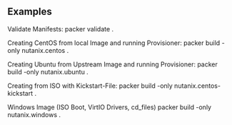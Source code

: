 ## Examples
Validate Manifests:
packer validate .

Creating CentOS from local Image and running Provisioner:
packer build -only nutanix.centos .

Creating Ubuntu from Upstream Image and running Provisioner:
packer build -only nutanix.ubuntu .

Creating from ISO with Kickstart-File:
packer build -only nutanix.centos-kickstart .

Windows Image (ISO Boot, VirtIO Drivers, cd_files)
packer build -only nutanix.windows .

